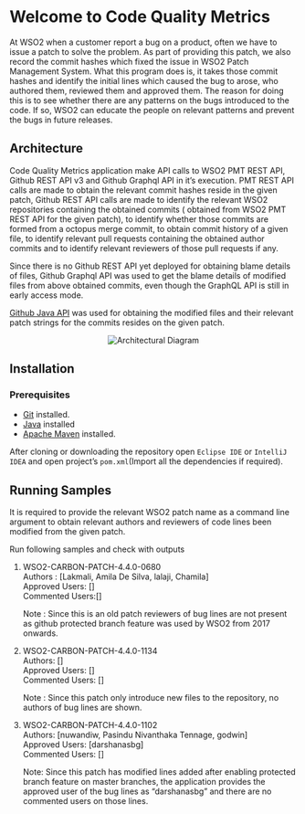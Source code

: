 # Welcome to Code Quality Metrics

At WSO2 when a customer report a bug on a product, often we have to issue a patch to solve the problem. As part of providing this patch, we also record the commit hashes which fixed the issue in WSO2 Patch Management System. What this program does is, it takes those commit hashes and identify the initial lines which caused the bug to arose, who authored them, reviewed them and approved them. The reason for doing this is to see whether there are any patterns on the bugs introduced to the code. If so, WSO2 can educate the people on relevant patterns and prevent the bugs in future releases. 

## Architecture
Code Quality Metrics application make API calls to WSO2 PMT REST API, Github REST API v3 and Github Graphql API in it’s execution. PMT REST API calls are made to obtain the relevant commit hashes reside in the given patch, Github REST API calls are made to identify the relevant WSO2 repositories containing the obtained commits ( obtained from WSO2 PMT REST API for the given patch), to identify whether those commits are formed from a octopus merge commit, to obtain commit history of a given file, to identify relevant pull requests containing the obtained author commits and to identify relevant reviewers of those pull requests if any.

Since there is no Github REST API yet deployed for obtaining blame details of files, Github Graphql API was used to get the blame details of modified files from above obtained commits, even though the GraphQL API is still in early access mode.

[Github Java API](https://github.com/eclipse/egit-github/tree/master/org.eclipse.egit.github.core) was used for obtaining the modified files and their relevant patch strings for the commits resides on the given patch.

<p align="center">
<img src="https://i.imgur.com/Ms1Kv4b.png" alt="Architectural Diagram"/>
</p>


## Installation
### Prerequisites
* [Git](https://git-scm.com/book/en/v2/Getting-Started-Installing-Git) installed.
* [Java](http://www.oracle.com/technetwork/java/javase/downloads/index-jsp-138363.html) installed
* [Apache Maven](https://maven.apache.org/download.cgi) installed.

After cloning or downloading the repository open `Eclipse IDE` or `IntelliJ IDEA` and open project’s `pom.xml`(Import all the dependencies if required).

## Running Samples
It is required to provide the relevant WSO2 patch name as a command line argument to obtain relevant authors and reviewers of code lines been modified from the given patch.

Run following samples and check with outputs

1. WSO2-CARBON-PATCH-4.4.0-0680   
    Authors : [Lakmali, Amila De Silva, lalaji, Chamila]  
    Approved Users: []  
    Commented Users:[]  
    
    Note : Since this is an old patch reviewers of bug lines are not present as github protected branch feature was used by WSO2 from 2017 onwards.
2. WSO2-CARBON-PATCH-4.4.0-1134  
    Authors: []  
    Approved Users: []  
    Commented Users: []  

    Note : Since this patch only introduce new files to the repository, no authors of bug lines are shown.

3. WSO2-CARBON-PATCH-4.4.0-1102  
    Authors: [nuwandiw, Pasindu Nivanthaka Tennage, godwin]  
    Approved Users: [darshanasbg]  
    Commented Users: []  
    
    Note: Since this patch has modified lines added after enabling protected branch feature on master branches, the application provides the approved user of the bug lines as “darshanasbg” and there are no commented users on those lines.
